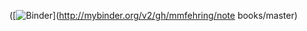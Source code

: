 ([![Binder](https://mybinder.org/badge.svg)](http://mybinder.org/v2/gh/mmfehring/note
books/master)
